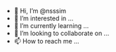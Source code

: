 - 👋 Hi, I’m @nsssim
- 👀 I’m interested in ...
- 🌱 I’m currently learning ...
- 💞️ I’m looking to collaborate on ...
- 📫 How to reach me ...

<!---
nsssim/nsssim is a ✨ special ✨ repository because its `README.md` (this file) appears on your GitHub profile.
You can click the Preview link to take a look at your changes.
--->
